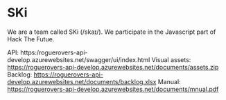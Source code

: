 # SKi
We are a team called SKi (/skaɪ/). We participate in the Javascript part of Hack The Futue.

API:  https:/roguerovers-api-develop.azurewebsites.net/swagger/ui/index.html
Visual assets: https://roguerovers-api-develop.azurewebsites.net/documents/assets.zip
Backlog: https://roguerovers-api-develop.azurewebsites.net/documents/backlog.xlsx
Manual: https://roguerovers-api-develop.azurewebsites.net/documents/mnual.pdf
